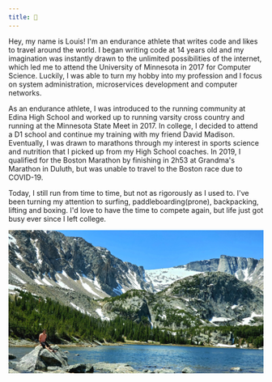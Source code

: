 ```yaml
---
title: 🌲
---
```


Hey, my name is Louis! I'm an endurance athlete that writes code and likes to
travel around the world. I began writing code at 14 years old and my imagination
was instantly drawn to the unlimited possibilities of the internet, which led me
to attend the University of Minnesota in 2017 for Computer Science. Luckily, I
was able to turn my hobby into my profession and I focus on system
administration, microservices development and computer networks.

As an endurance athlete, I was introduced to the running community at Edina High
School and worked up to running varsity cross country and running at the
Minnesota State Meet in 2017. In college, I decided to attend a D1 school and
continue my training with my friend David Madison. Eventually, I was drawn to
marathons through my interest in sports science and nutrition that I picked up
from my High School coaches. In 2019, I qualified for the Boston Marathon by
finishing in 2h53 at Grandma's Marathon in Duluth, but was unable to travel to
the Boston race due to COVID-19.

Today, I still run from time to time, but not as rigorously as I used to. I've
been turning my attention to surfing, paddleboarding(prone), backpacking,
lifting and boxing. I'd love to have the time to compete again, but life just
got busy ever since I left college.

![base-photo](/image/background.jpeg)
